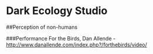 # Dark Ecology Studio

##Perception of non-humans

###Performance
For the Birds, Dan Allende - http://www.danallende.com/index.php?/forthebirds/video/ 
